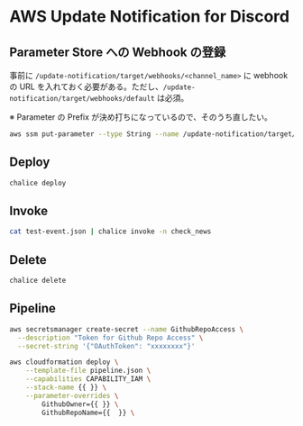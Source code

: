 # AWS Update Notification for Discord

## Parameter Store への Webhook の登録

事前に `/update-notification/target/webhooks/<channel_name>` に webhook の URL を入れておく必要がある。ただし、`/update-notification/target/webhooks/default` は必須。

※ Parameter の Prefix が決め打ちになっているので、そのうち直したい。

```bash
aws ssm put-parameter --type String --name /update-notification/target/webhooks/<channel_name> --value https://discord.com/api/webhooks/1234/ABCD
```

## Deploy

```bash
chalice deploy
```

## Invoke

```bash
cat test-event.json | chalice invoke -n check_news
```

## Delete

```bash
chalice delete
```

## Pipeline

```bash
aws secretsmanager create-secret --name GithubRepoAccess \
  --description "Token for Github Repo Access" \
  --secret-string '{"OAuthToken": "xxxxxxxx"}'

aws cloudformation deploy \
    --template-file pipeline.json \
    --capabilities CAPABILITY_IAM \
    --stack-name {{ }} \
    --parameter-overrides \
        GithubOwner={{ }} \
        GithubRepoName={{  }} \
```